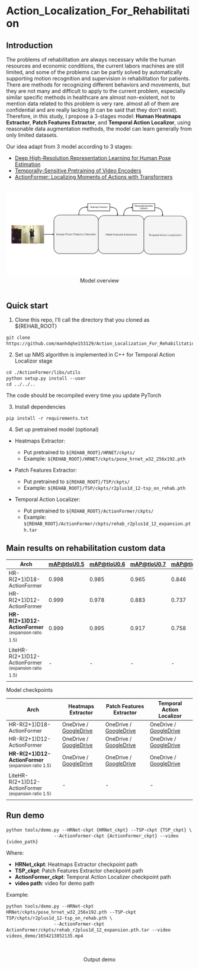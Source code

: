# Action_Localization_For_Rehabilitation


## Introduction
The problems of rehabilitation are always necessary while the human resources and economic conditions, the current labors machines are still limited, and some of the problems can be partly solved by automatically supporting motion recognition and supervision in rehabilitation for patients. There are methods for recognizing different behaviors and movements, but they are not many and difficult to apply to the current problem, especially similar specific methods in healthcare are almost non-existent, not to mention data related to this problem is very rare. almost all of them are confidential and are really lacking (it can be said that they don't exist). Therefore, in this study, I propose a 3-stages model: **Human Heatmaps Extractor**, **Patch Features Extractor**, and **Temporal Action Localizor**, using reasonable data augmentation methods, the model can learn generally from only limited datasets.

Our idea adapt from 3 model according to 3 stages:
* [Deep High-Resolution Representation Learning for Human Pose Estimation](https://github.com/leoxiaobin/deep-high-resolution-net.pytorch)
* [Temporally-Sensitive Pretraining of Video Encoders](https://github.com/HumamAlwassel/TSP)
* [ActionFormer: Localizing Moments of Actions with Transformers](https://github.com/happyharrycn/actionformer_release)

<br>

<div align="center">
    <img src="./images/model_overview.png" width="600px" alt><br>
Model overview

</div>

<br>

## Quick start
1. Clone this repo, I'll call the directory that you cloned as ${REHAB_ROOT}
  ```
  git clone https://github.com/manhdqhe153129/Action_Localization_For_Rehabilitation.git
  ```
  
2. Set up NMS algorithm is implemented in C++ for Temporal Action Localizor stage
  ```
  cd ./ActionFormer/libs/utils
  python setup.py install --user
  cd ../../..
  ```
  The code should be recompiled every time you update PyTorch
  
3. Install dependencies
  ```
  pip install -r requirements.txt
  ```
 
4. Set up pretrained model (optional)

* Heatmaps Extractor:
    - Put pretrained to ```${REHAB_ROOT}/HRNET/ckpts/```
    - Example: ```${REHAB_ROOT}/HRNET/ckpts/pose_hrnet_w32_256x192.pth```

* Patch Features Extractor:
    - Put pretrained to ```${REHAB_ROOT}/TSP/ckpts/```
    - Example: ```${REHAB_ROOT}/TSP/ckpts/r2plus1d_12-tsp_on_rehab.pth```

* Temporal Action Localizer:
    - Put pretrained to ```${REHAB_ROOT}/ActionFormer/ckpts/```
    - Example: ```${REHAB_ROOT}/ActionFormer/ckpts/rehab_r2plus1d_12_expansion.pth.tar```
  
## Main results on rehabilitation custom data
| Arch                                                        | mAP@tIoU0.5 | mAP@tIoU0.6 | mAP@tIoU0.7 | mAP@tIoU0.8 | mAP@tIoU0.9 | mAP@tIoU.3-.9 |
|-------------------------------------------------------------|-------------|-------------|-------------|-------------|-------------|---------------|
| HR-R(2+1)D18-ActionFormer                                   | 0.998       |     0.985   |  0.965      |  0.846      | 0.35        | 0.877         |
| HR-R(2+1)D12-ActionFormer                                   | 0.999       |     0.978   |  0.883      |  0.737      | 0.260       | 0.837         |
| **HR-R(2+1)D12-ActionFormer**<br><sup>(expansion ratio 1.5) | 0.999       |     0.995   |  0.917      |  0.758      | 0.499       | 0.881         |
| LiteHR-R(2+1)D12-ActionFormer<br><sup>(expansion ratio 1.5) | -           |     -       |  -          |  -          | -           | -             |
 
Model checkpoints

| Arch                                                        | Heatmaps Extractor     | Patch Features Extractor | Temporal Action Localizor |
|-------------------------------------------------------------|------------------------|--------------------------|---------------------------|
| HR-R(2+1)D18-ActionFormer                                   | OneDrive / [GoogleDrive](https://drive.google.com/file/d/1WLCTxrD71DKJcCwqmUjhw9F8RJ4bdsMS/view?usp=sharing) | OneDrive / [GoogleDrive](https://drive.google.com/file/d/1qNvusigmY_czR5osHJx-Yf4ZW45CS96M/view?usp=sharing)   | OneDrive / [GoogleDrive](https://drive.google.com/file/d/1SoPvzKJ-x3xvwq6XVWw75fcrECeEo1Fl/view?usp=sharing)    |
| HR-R(2+1)D12-ActionFormer                                   | OneDrive / [GoogleDrive](https://drive.google.com/file/d/1WLCTxrD71DKJcCwqmUjhw9F8RJ4bdsMS/view?usp=sharing) | OneDrive / [GoogleDrive](https://drive.google.com/file/d/1oMQ9U8JRoXI6U9ZFb6CGKDbajmr7Grak/view?usp=sharing)   | OneDrive / [GoogleDrive](https://drive.google.com/file/d/1BD2ePwcvME9Q6oOvDH5RNkSZ5e7SqE_z/view?usp=sharing)    |
| **HR-R(2+1)D12-ActionFormer**<br><sup>(expansion ratio 1.5) | OneDrive / [GoogleDrive](https://drive.google.com/file/d/1WLCTxrD71DKJcCwqmUjhw9F8RJ4bdsMS/view?usp=sharing) | OneDrive / [GoogleDrive](https://drive.google.com/file/d/1oMQ9U8JRoXI6U9ZFb6CGKDbajmr7Grak/view?usp=sharing)   | OneDrive / [GoogleDrive](https://drive.google.com/file/d/1f_11V323pB8ypj12F32NB87NXdXlFJF7/view?usp=sharing)    |
| LiteHR-R(2+1)D12-ActionFormer<br><sup>(expansion ratio 1.5) | -                      | -                        | -                         |
  
## Run demo
  ```
  python tools/demo.py --HRNet-ckpt {HRNet_ckpt} --TSP-ckpt {TSP_ckpt} \
                    --ActionFormer-ckpt {ActionFormer_ckpt} --video {video_path}
  ```
  Where:
  + **HRNet_ckpt**: Heatmaps Extractor checkpoint path
  + **TSP_ckpt**: Patch Features Extractor checkpoint path
  + **ActionFormer_ckpt**: Temporal Action Localizer checkpoint path
  + **video path**: video for demo path
    
  Example:
  ```
  python tools/demo.py --HRNet-ckpt HRNet/ckpts/pose_hrnet_w32_256x192.pth --TSP-ckpt TSP/ckpts/r2plus1d_12-tsp_on_rehab.pth \
                    --ActionFormer-ckpt ActionFormer/ckpts/rehab_r2plus1d_12_expansion.pth.tar --video videos_demo/1654213852135.mp4
  ```

<br>

<div align="center">
    <img src="./images/output_demo.gif" width="600px" alt><br>
Output demo

</div>

<br>
